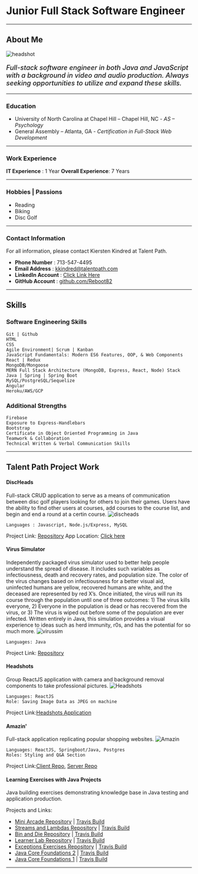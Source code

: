 # Junior Full Stack Software Engineer
----------------------------------- 
## About Me

![headshot](/images/headshot.jpg)

<p style="font-weight: 500; font-Size: 18px;"><i>Full-stack software engineer in both Java and JavaScript with a background in video and audio production. Always seeking opportunities to utilize and expand these skills.</i></p>

-----------------------------------
### Education
- University of North Carolina at Chapel Hill – Chapel Hill, NC - *AS – Psychology*
- General Assembly – Atlanta, GA - *Certification in Full-Stack Web Development*

-----------------------------------

### Work Experience

__IT Experience__ : 1 Year
__Overall Experience__: 7 Years

-----------------------------------

### Hobbies | Passions

- Reading
- Biking
- Disc Golf

-----------------------------------

### Contact Information 
For all information, please contact Kiersten Kindred at Talent Path.

- __Phone Number__ : 713-547-4495 
- __Email Address__ : [kkindred@talentpath.com](mailto:kkindred@talentpath.com)
- __LinkedIn Account__ : [Click Link Here](https://www.linkedin.com/in/brandt-campbell-coding/)
- __GitHub Account__ : [github.com/Reboot82](https://github.com/Reboot82)

-------------------------------------

## Skills

### Software Engineering Skills
    Git | Github
    HTML
    CSS
    Agile Environment| Scrum | Kanban
    JavaScript Fundamentals: Modern ES6 Features, OOP, & Web Components
    React | Redux
    MongoDB/Mongoose
    MERN Full Stack Architecture (MongoDB, Express, React, Node) Stack
    Java | Spring | Spring Boot
    MySQL/PostgreSQL/Sequelize
    Angular
    Heroku/AWS/GCP


### Additional Strengths
    Firebase
    Exposure to Express-Handlebars
    Bootstrap
    Certificate in Object Oriented Programming in Java
    Teamwork & Collaboration
    Technical Written & Verbal Communication Skills


-------------------------------------

## Talent Path Project Work

#### DiscHeads 

Full-stack CRUD application to serve as a means of communication between disc golf players looking for others to join their games. Users have the ability to find other users at courses, add courses to the course list, and begin and end a round at a certin course.
![discheads](/images/discheads.JPG)

    Languages : Javascript, Node.js/Express, MySQL 
Project Link: [Repository](https://github.com/Reboot82/DiscHeadsV1)
App Location: [Click here](https://disc-heads.herokuapp.com/)

#### Virus Simulator 
Independently packaged virus simulator used to better help people understand the spread of disease. It includes such variables as infectiousness, death and recovery rates, and population size. The color of the virus changes based on infectiousness for a better visual aid, uninfected humans are yellow, recovered humans are white, and the deceased are represented by red X’s. Once initiated, the virus will run its course through the population until one of three outcomes: 1) The virus kills everyone, 2) Everyone in the population is dead or has recovered from the virus, or 3) The virus is wiped out before some of the population are ever infected. Written entirely in Java, this simulation provides a visual experience to ideas such as herd immunity, r0s, and has the potential for so much more.
![virussim](/images/virussim.png)

    Languages: Java
Project Link: [Repository](https://github.com/Reboot82/VirusSimulator)

#### Headshots 
Group ReactJS application with camera and background removal components to take professional pictures.
![Headshots](images/headshotsimage.png)

    Languages: ReactJS
    Role: Saving Image Data as JPEG on machine
Project Link:[Headshots Application](https://github.com/mrterranova/headShotsSiteforTP)

#### Amazin'  
Full-stack application replicating popular shopping websites. 
![Amazin](/images/amazinimage.png)

    Languages: ReactJS, Springboot/Java, Postgres
    Roles: Styling and Q&A Section
Project Link:[Client Repo](https://github.com/Quaran-Team/client-Amazin), [Server Repo](https://github.com/Quaran-Team/server-Amazin)

#### Learning Exercises with Java Projects 
Java building exercises demonstrating knowledge base in Java testing and application production. 

Projects and Links: 
* [Mini Arcade Repository](https://github.com/Reboot82/maven_simple-arcade) | [Travis Build](https://travis-ci.com/github/Reboot82/maven_simple-arcade)
* [Streams and Lambdas Repository](https://github.com/Reboot82/maven_streams-and-lambdas) | [Travis Build](https://travis-ci.com/github/Reboot82/maven_streams-and-lambdas)
* [Bin and Die Repository](https://github.com/Reboot82/Maven.BinAndDieSimulation) | [Travis Build](https://travis-ci.com/github/Reboot82/Maven.BinAndDieSimulation)
* [Learner Lab Repository](https://github.com/Reboot82/maven_learnerlab) | [Travis Build](https://travis-ci.com/github/Reboot82/maven_learnerlab)
* [Exceptions Exercises Repository](https://github.com/Reboot82/maven.exceptional-phone-number) | [Travis Build](https://travis-ci.com/github/Reboot82/maven.exceptional-phone-number)
* [Java Core Foundations 2](https://github.com/Reboot82/maven.numbers-triangles-tables) | [Travis Build](https://travis-ci.com/github/Reboot82/maven.numbers-triangles-tables)
* [Java Core Foundations 1](https://github.com/Reboot82/maven.java-fundamentals) | [Travis Build](https://travis-ci.com/github/Reboot82/maven.java-fundamentals)


-----------------------------------